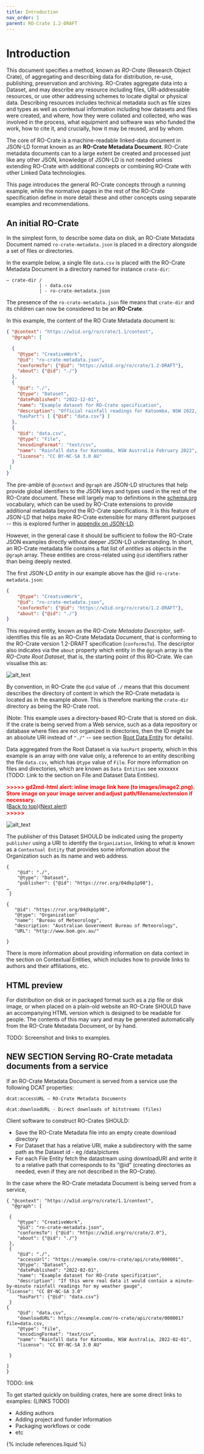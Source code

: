 ```yaml
---
title: Introduction
nav_order: 1
parent: RO-Crate 1.2-DRAFT
---
```

<!--
   Copyright 2019-2020 University of Technology Sydney
   Copyright 2019-2022 The University of Manchester UK 
   Copyright 2019-2022 RO-Crate contributors <https://github.com/ResearchObject/ro-crate/graphs/contributors>

   Licensed under the Apache License, Version 2.0 (the "License");
   you may not use this file except in compliance with the License.
   You may obtain a copy of the License at

       http://www.apache.org/licenses/LICENSE-2.0

   Unless required by applicable law or agreed to in writing, software
   distributed under the License is distributed on an "AS IS" BASIS,
   WITHOUT WARRANTIES OR CONDITIONS OF ANY KIND, either express or implied.
   See the License for the specific language governing permissions and
   limitations under the License.
-->

# Introduction


This document specifies a method, known as _RO-Crate_ (Research Object Crate), of aggregating and describing data for distribution, re-use, publishing, preservation and archiving. RO-Crates aggregate data into a Dataset, and may describe any resource including files, URI-addressable resources, or use other addressing schemes to locate digital or physical data. Describing resources includes technical metadata such as file sizes and types as well as contextual information including how datasets and files were created, and where, how they were collated and collected, who was involved in the process, what equipment and software was who funded the work, how to cite it, and crucially, how it may be reused, and by whom.

The core of RO-Crate is a machine-readable linked-data document in JSON-LD format known as an **RO-Crate Metadata Document**. RO-Crate metadata documents can to a large extent be created and processed just like any other JSON, knowledge of JSON-LD is not needed unless extending RO-Crate with additional concepts or combining RO-Crate with other Linked Data technologies.

This page introduces the general RO-Crate concepts through a running example, while the normative pages in the rest of the RO-Crate specification define in more detail these and other concepts using separate examples and recommendations.

## An initial RO-Crate

In the simplest form, to describe some data on disk, an RO-Crate Metadata Document named `ro-crate-metadata.json` is placed in a directory alongside a set of files or directories. 

In the example below, a single file `data.csv` is placed with the RO-Crate Metadata Document in a directory named for instance `crate-dir`:


```
— crate-dir / 
            | - data.csv
            | - ro-crate-metadata.json
```

The presence of the `ro-crate-metadata.json` file means that `crate-dir` and its children can now be considered to be an **RO-Crate**.

In this example, the content of the RO Crate Metadata document is:


```json
{ "@context": "https://w3id.org/ro/crate/1.1/context", 
  "@graph": [

  {
    "@type": "CreativeWork",
    "@id": "ro-crate-metadata.json",
    "conformsTo": {"@id": "https://w3id.org/ro/crate/1.2-DRAFT"},
    "about": {"@id": "./"}
  },  
  {
    "@id": "./",
    "@type": "Dataset",
    "datePublished": "2022-12-01",
    "name": "Example dataset for RO-Crate specification",
    "description": "Official rainfall readings for Katoomba, NSW 2022, Australia"
    "hasPart": [ {"@id": "data.csv"} ]
  },
  {
    "@id": "data.csv",
    "@type": "File",
    "encodingFormat": "text/csv",
    "name": "Rainfall data for Katoomba, NSW Australia February 2022",
    "license": "CC BY-NC-SA 3.0 AU"
  }
 ]
}
```

The pre-amble of `@context` and `@graph` are JSON-LD structures that help provide global identifiers to the JSON keys and types used in the rest of the RO-Crate document. These will largely map to definitions in the [schema.org](http://schema.org/) vocabulary, which can be used by RO-Crate extensions to provide additional metadata beyond the RO-Crate specifications. It is this feature of JSON-LD that helps make RO-Crate extensible for many different purposes -- this is explored further in [appendix on JSON-LD](appendix/jsonld.md).

However, in the general case it should be sufficient to follow the RO-Crate JSON examples directly without deeper JSON-LD understanding. In short, an RO-Crate metadata file contains a flat list of _entities_ as objects in the `@graph` array. These entities are cross-related using `@id` identifiers rather than being deeply nested.

The first JSON-LD _entity_ in our example above has the @id `ro-crate-metadata.json`:


```json
{
    "@type": "CreativeWork",
    "@id": "ro-crate-metadata.json",
    "conformsTo": {"@id": "https://w3id.org/ro/crate/1.2-DRAFT"},
    "about": {"@id": "./"}
}
```

This required entity, known as the *RO-Crate Metadata Descriptor*, self-identifies this file as an RO-Crate Metadata Document, that is conforming to the RO-Crate version 1.2-DRAFT specification (`conformsTo`). The descriptor also indicates via the `about` property which entity in the `@graph` array is the _RO-Crate Root Dataset_, that is, the starting point of this RO-Crate. We can visualise this as:


![alt_text](images/image1.png "image_tooltip")


By convention, in RO-Crate the `@id` value of  `./` means that this document describes the directory of content in which the RO-Crate metadata is located as in the example above. This is therefore marking the `crate-dir` directory as being the RO-Crate root.


(Note: This example uses a directory-based RO-Crate that is stored on disk. If the crate is being served from a Web service, such as a data repository or database where files are not organized in directories, then the ID might be an absolute URI instead of `"./"` -- see section [Root Data Entity](root-data-entity.md) for details).

Data aggregated from the Root Dataset is via `hasPart` property, which in this example is an array with one value only, a reference to an entity describing the file `data.csv`, which has `@type` value of `File`. For more information on files and directories, which are known as `Data Entities` see xxxxxxx (TODO: Link to the section on File and Dataset Data Entities).



<p id="gdcalert2" ><span style="color: red; font-weight: bold">>>>>>  gd2md-html alert: inline image link here (to images/image2.png). Store image on your image server and adjust path/filename/extension if necessary. </span><br>(<a href="#">Back to top</a>)(<a href="#gdcalert3">Next alert</a>)<br><span style="color: red; font-weight: bold">>>>>> </span></p>


![alt_text](images/image2.png "image_tooltip")


The publisher of this Dataset SHOULD be indicated using the property `publisher` using a URI to identify the `Organization`, linking to what is known as a `Contextual Entity` that provides some information about the Organization such as its name and web address.


```
{
    "@id": "./",
    "@type": "Dataset",
    "publisher": {"@id": "https://ror.org/04dkp1p98"},
…
 }

{
   "@id": "https://ror.org/04dkp1p98",
   "@type": "Organization"
   "name": "Bureau of Meteorology",
   "description: "Australian Government Bureau of Meteorology",
   "URL": "http://www.bom.gov.au/"

}
```


There is more information about providing information on data context in the section on Contextual Entities, which includes how to provide links to authors and their affiliations, etc.


## HTML preview

For distribution on disk or in packaged format such as a zip file or disk image, or when placed on a plain-old website an RO-Crate SHOULD have an accompanying HTML version which is designed to be readable for people. The contents of this may vary and may be generated automatically from the RO-Crate Metadata Document, or by hand.

TODO: Screenshot and links to examples.


## NEW SECTION Serving RO-Crate metadata documents from a service

If an RO-Crate Metadata Document is served from a service use the following DCAT properties:


```
dcat:accessURL – RO-Crate Metadata Documents

dcat:downloadURL - Direct downloads of bitstreams (files)
```


Client software to construct RO-Crates SHOULD:



* Save the RO-Crate Metadata file into an empty create download directory 
* For Dataset that has a relative URI, make a subdirectory  with the same path as the Dataset id - eg /data/pictures
* For each File Entity fetch the datastream using downloadURI and write it to a relative path that corresponds to its “@id” (creating directories as needed, even if they are not described in the RO-Crate).

In the case where the RO-Crate metadata Document is being served from a service,


```
{ "@context": "https://w3id.org/ro/crate/1.1/context", 
  "@graph": [

 {
    "@type": "CreativeWork",
    "@id": "ro-crate-metadata.json",
    "conformsTo": {"@id": "https://w3id.org/ro/crate/2.0"},
    "about": {"@id": "./"}
 },  
 {
    "@id": "./",
    "accessUrl": "https://example.com/ro-crate/api/crate/000001",
    "@type": "Dataset",
    "datePublished": "2022-02-01",
    "name": "Example dataset for RO-Crate specification",
    "description": "If this were real data it would contain a minute-by-minute rainfall readings for my weather gauge",             "license": "CC BY-NC-SA 3.0"
    "hasPart": {"@id": "data.csv"}
 }
{
    "@id": "data.csv",
    "downloadURL": https://example.com/ro-crate/api/crate/000001?file=data.csv,
    "@type": "File",
    "encodingFormat": "text/csv",
    "name": "Rainfall data for Katoomba, NSW Australia, 2022-02-01",
    "license": "CC BY-NC-SA 3.0 AU"

 }

]
}
```


TODO: link

To get started quickly on building crates, here are some direct  links to examples: (LINKS TODO)



* Adding authors
* Adding project and funder information
* Packaging workflows or code
* etc

{% include references.liquid %}
